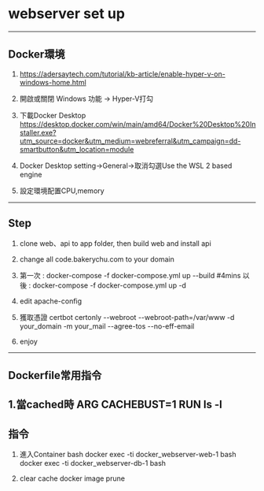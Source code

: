 # webserver set up
--------------------
## Docker環境
1. https://adersaytech.com/tutorial/kb-article/enable-hyper-v-on-windows-home.html
2. 開啟或關閉 Windows 功能 -> Hyper-V打勾

3. 下載Docker Desktop
    https://desktop.docker.com/win/main/amd64/Docker%20Desktop%20Installer.exe?utm_source=docker&utm_medium=webreferral&utm_campaign=dd-smartbutton&utm_location=module

4. Docker Desktop setting->General->取消勾選Use the WSL 2 based engine

5. 設定環境配置CPU,memory
--------------------
## Step
1. clone web、api to app folder, then build web and install api

2. change all code.bakerychu.com to your domain
   
3. 第一次 : docker-compose -f docker-compose.yml up --build   #4mins
   以後   : docker-compose -f docker-compose.yml up -d

4. edit apache-config

5. 獲取憑證
    certbot certonly --webroot --webroot-path=/var/www -d your_domain -m your_mail --agree-tos --no-eff-email

6. enjoy
--------------------

## Dockerfile常用指令
1.當cached時
ARG CACHEBUST=1
RUN ls -l 
--------------------
## 指令
1. 進入Container bash
docker exec -ti docker_webserver-web-1 bash
docker exec -ti docker_webserver-db-1 bash

2. clear cache
   docker image prune

